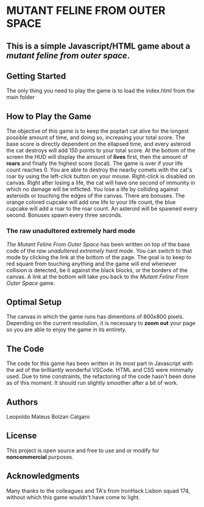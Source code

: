 # MUTANT FELINE FROM OUTER SPACE

## This is a simple Javascript/HTML game about a _mutant feline from outer space_.

## Getting Started
The only thing you need to play the game is to load the index.html from the main folder

## How to Play the Game
The objective of this game is to keep the poptart cat alive for the longest possible amount of time, and doing so, increasing your total score.
The base score is directly dependent on the ellapsed time, and every asteroid the cat destroys will add 150 points to your total score.
At the bottom of the screen the HUD will display the amount of **lives** first, then the amount of **roars** and finally the highest score (local).
The game is over if your life count reaches 0. You are able to destroy the nearby comets with the cat's roar by using the left-click button on your mouse.
Right-click is disabled on canvas.
Right after losing a life, the cat will have one second of immunity in which no damage will be inflicted.
You lose a life by colliding against asteroids or touching the edges of the canvas.
There are bonuses. The orange colored cupcake will add one life to your life count, the blue cupcake will add a roar to the roar count.
An asteroid will be spawned every second. Bonuses spawn every three seconds.

### The raw unadultered extremely hard mode
_The Mutant Feline From Outer Space_ has been written on top of the base code of the _raw unadultered extremely hard mode_. You can switch to that mode by clicking the link at the bottom of the page.
The goal is to keep to red square from touching anything and the game will end whenever collision is detected, be it against the black blocks, or the borders of the canvas.
A link at the bottom will take you back to the _Mutant Feline From Outer Space_ game.

## Optimal Setup
The canvas in which the game runs has dimentions of 800x800 pixels. Depending on the current resolution, it is necessary to **zoom out** your page so you are able to enjoy the game in its entirety.

## The Code
The code for this game has been written in its most part in Javascript with the aid of the brilliantly wonderful VSCode. HTML and CSS were minimally used.
Due to time constraints, the refactoring of the code hasn't been done as of this moment. It should run slightly smoother after a bit of work.

## Authors
Leopoldo Mateus Bolzan Calgaro

## License
This project is open source and free to use and or modify for **noncommercial** purposes.

## Acknowledgments
Many thanks to the colleagues and TA's from IronHack Lisbon squad 174, without which this game wouldn't have come to light.
